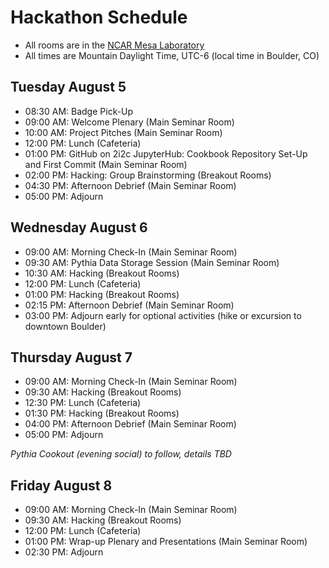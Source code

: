 # Hackathon Schedule 

- All rooms are in the [NCAR Mesa Laboratory](https://scied.ucar.edu/visit)
- All times are Mountain Daylight Time, UTC-6 (local time in Boulder, CO)


## Tuesday August 5
- 08:30 AM: Badge Pick-Up
- 09:00 AM: Welcome Plenary (Main Seminar Room)
- 10:00 AM: Project Pitches (Main Seminar Room)
- 12:00 PM: Lunch (Cafeteria)
- 01:00 PM: GitHub on 2i2c JupyterHub: Cookbook Repository Set-Up and First Commit (Main Seminar Room)
- 02:00 PM: Hacking: Group Brainstorming (Breakout Rooms)
- 04:30 PM: Afternoon Debrief (Main Seminar Room)
- 05:00 PM: Adjourn

## Wednesday August 6
- 09:00 AM: Morning Check-In (Main Seminar Room)
- 09:30 AM: Pythia Data Storage Session (Main Seminar Room)
- 10:30 AM: Hacking (Breakout Rooms)
- 12:00 PM: Lunch (Cafeteria)
- 01:00 PM: Hacking (Breakout Rooms)
- 02:15 PM: Afternoon Debrief (Main Seminar Room)
- 03:00 PM: Adjourn early for optional activities (hike or excursion to downtown Boulder)

## Thursday August 7
- 09:00 AM: Morning Check-In (Main Seminar Room)
- 09:30 AM: Hacking (Breakout Rooms)
- 12:30 PM: Lunch (Cafeteria)
- 01:30 PM: Hacking (Breakout Rooms)
- 04:00 PM: Afternoon Debrief (Main Seminar Room)
- 05:00 PM: Adjourn

*Pythia Cookout (evening social) to follow, details TBD*

## Friday August 8
- 09:00 AM: Morning Check-In (Main Seminar Room)
- 09:30 AM: Hacking (Breakout Rooms)
- 12:00 PM: Lunch (Cafeteria)
- 01:00 PM: Wrap-up Plenary and Presentations (Main Seminar Room)
- 02:30 PM: Adjourn

